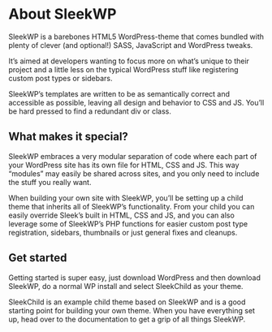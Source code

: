 About SleekWP
=============

SleekWP is a barebones HTML5 WordPress-theme that comes bundled with plenty of clever (and optional!) SASS, JavaScript and WordPress tweaks.

It’s aimed at developers wanting to focus more on what’s unique to their project and a little less on the typical WordPress stuff like registering custom post types or sidebars.

SleekWP’s templates are written to be as semantically correct and accessible as possible, leaving all design and behavior to CSS and JS. You’ll be hard pressed to find a redundant div or class.

## What makes it special?

SleekWP embraces a very modular separation of code where each part of your WordPress site has its own file for HTML, CSS and JS. This way “modules” may easily be shared across sites, and you only need to include the stuff you really want.

When building your own site with SleekWP, you’ll be setting up a child theme that inherits all of SleekWP’s functionality. From your child you can easily override Sleek’s built in HTML, CSS and JS, and you can also leverage some of SleekWP’s PHP functions for easier custom post type registration, sidebars, thumbnails or just general fixes and cleanups.

## Get started

Getting started is super easy, just download WordPress and then download SleekWP, do a normal WP install and select SleekChild as your theme.

SleekChild is an example child theme based on SleekWP and is a good starting point for building your own theme. When you have everything set up, head over to the documentation to get a grip of all things SleekWP.
